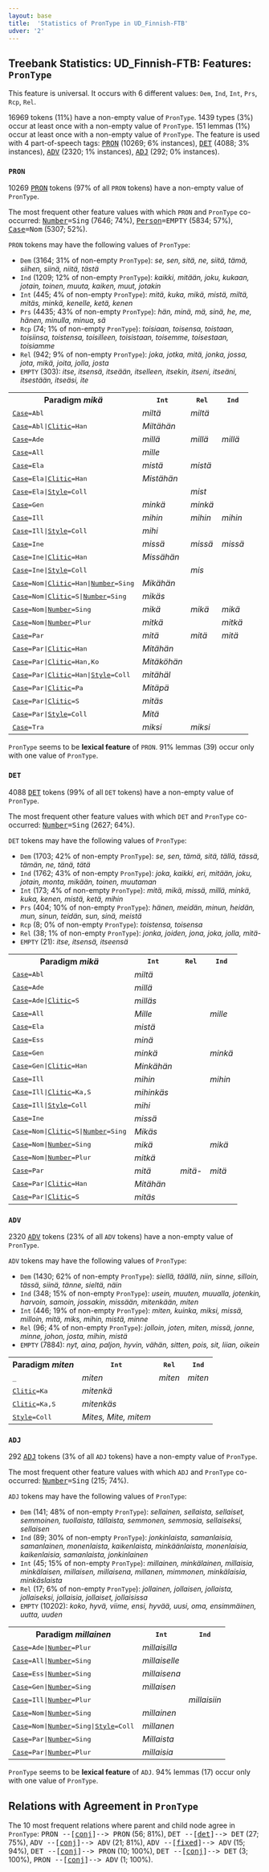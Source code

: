 ```yaml
---
layout: base
title:  'Statistics of PronType in UD_Finnish-FTB'
udver: '2'
---
```


## Treebank Statistics: UD_Finnish-FTB: Features: `PronType`

This feature is universal.
It occurs with 6 different values: `Dem`, `Ind`, `Int`, `Prs`, `Rcp`, `Rel`.

16969 tokens (11%) have a non-empty value of `PronType`.
1439 types (3%) occur at least once with a non-empty value of `PronType`.
151 lemmas (1%) occur at least once with a non-empty value of `PronType`.
The feature is used with 4 part-of-speech tags: <tt><a href="fi_ftb-pos-PRON.html">PRON</a></tt> (10269; 6% instances), <tt><a href="fi_ftb-pos-DET.html">DET</a></tt> (4088; 3% instances), <tt><a href="fi_ftb-pos-ADV.html">ADV</a></tt> (2320; 1% instances), <tt><a href="fi_ftb-pos-ADJ.html">ADJ</a></tt> (292; 0% instances).

### `PRON`

10269 <tt><a href="fi_ftb-pos-PRON.html">PRON</a></tt> tokens (97% of all `PRON` tokens) have a non-empty value of `PronType`.

The most frequent other feature values with which `PRON` and `PronType` co-occurred: <tt><a href="fi_ftb-feat-Number.html">Number</a></tt><tt>=Sing</tt> (7646; 74%), <tt><a href="fi_ftb-feat-Person.html">Person</a></tt><tt>=EMPTY</tt> (5834; 57%), <tt><a href="fi_ftb-feat-Case.html">Case</a></tt><tt>=Nom</tt> (5307; 52%).

`PRON` tokens may have the following values of `PronType`:

* `Dem` (3164; 31% of non-empty `PronType`): <em>se, sen, sitä, ne, siitä, tämä, siihen, siinä, niitä, tästä</em>
* `Ind` (1209; 12% of non-empty `PronType`): <em>kaikki, mitään, joku, kukaan, jotain, toinen, muuta, kaiken, muut, jotakin</em>
* `Int` (445; 4% of non-empty `PronType`): <em>mitä, kuka, mikä, mistä, miltä, mitäs, minkä, kenelle, ketä, kenen</em>
* `Prs` (4435; 43% of non-empty `PronType`): <em>hän, minä, mä, sinä, he, me, hänen, minulla, minua, sä</em>
* `Rcp` (74; 1% of non-empty `PronType`): <em>toisiaan, toisensa, toistaan, toisiinsa, toistensa, toisilleen, toisistaan, toisemme, toisestaan, toisiamme</em>
* `Rel` (942; 9% of non-empty `PronType`): <em>joka, jotka, mitä, jonka, jossa, jota, mikä, joita, jolla, josta</em>
* `EMPTY` (303): <em>itse, itsensä, itseään, itselleen, itsekin, itseni, itseäni, itsestään, itseäsi, ite</em>

<table>
  <tr><th>Paradigm <i>mikä</i></th><th><tt>Int</tt></th><th><tt>Rel</tt></th><th><tt>Ind</tt></th></tr>
  <tr><td><tt><tt><a href="fi_ftb-feat-Case.html">Case</a></tt><tt>=Abl</tt></tt></td><td><em>miltä</em></td><td><em>miltä</em></td><td></td></tr>
  <tr><td><tt><tt><a href="fi_ftb-feat-Case.html">Case</a></tt><tt>=Abl</tt>|<tt><a href="fi_ftb-feat-Clitic.html">Clitic</a></tt><tt>=Han</tt></tt></td><td><em>Miltähän</em></td><td></td><td></td></tr>
  <tr><td><tt><tt><a href="fi_ftb-feat-Case.html">Case</a></tt><tt>=Ade</tt></tt></td><td><em>millä</em></td><td><em>millä</em></td><td><em>millä</em></td></tr>
  <tr><td><tt><tt><a href="fi_ftb-feat-Case.html">Case</a></tt><tt>=All</tt></tt></td><td><em>mille</em></td><td></td><td></td></tr>
  <tr><td><tt><tt><a href="fi_ftb-feat-Case.html">Case</a></tt><tt>=Ela</tt></tt></td><td><em>mistä</em></td><td><em>mistä</em></td><td></td></tr>
  <tr><td><tt><tt><a href="fi_ftb-feat-Case.html">Case</a></tt><tt>=Ela</tt>|<tt><a href="fi_ftb-feat-Clitic.html">Clitic</a></tt><tt>=Han</tt></tt></td><td><em>Mistähän</em></td><td></td><td></td></tr>
  <tr><td><tt><tt><a href="fi_ftb-feat-Case.html">Case</a></tt><tt>=Ela</tt>|<tt><a href="fi_ftb-feat-Style.html">Style</a></tt><tt>=Coll</tt></tt></td><td></td><td><em>mist</em></td><td></td></tr>
  <tr><td><tt><tt><a href="fi_ftb-feat-Case.html">Case</a></tt><tt>=Gen</tt></tt></td><td><em>minkä</em></td><td><em>minkä</em></td><td></td></tr>
  <tr><td><tt><tt><a href="fi_ftb-feat-Case.html">Case</a></tt><tt>=Ill</tt></tt></td><td><em>mihin</em></td><td><em>mihin</em></td><td><em>mihin</em></td></tr>
  <tr><td><tt><tt><a href="fi_ftb-feat-Case.html">Case</a></tt><tt>=Ill</tt>|<tt><a href="fi_ftb-feat-Style.html">Style</a></tt><tt>=Coll</tt></tt></td><td><em>mihi</em></td><td></td><td></td></tr>
  <tr><td><tt><tt><a href="fi_ftb-feat-Case.html">Case</a></tt><tt>=Ine</tt></tt></td><td><em>missä</em></td><td><em>missä</em></td><td><em>missä</em></td></tr>
  <tr><td><tt><tt><a href="fi_ftb-feat-Case.html">Case</a></tt><tt>=Ine</tt>|<tt><a href="fi_ftb-feat-Clitic.html">Clitic</a></tt><tt>=Han</tt></tt></td><td><em>Missähän</em></td><td></td><td></td></tr>
  <tr><td><tt><tt><a href="fi_ftb-feat-Case.html">Case</a></tt><tt>=Ine</tt>|<tt><a href="fi_ftb-feat-Style.html">Style</a></tt><tt>=Coll</tt></tt></td><td></td><td><em>mis</em></td><td></td></tr>
  <tr><td><tt><tt><a href="fi_ftb-feat-Case.html">Case</a></tt><tt>=Nom</tt>|<tt><a href="fi_ftb-feat-Clitic.html">Clitic</a></tt><tt>=Han</tt>|<tt><a href="fi_ftb-feat-Number.html">Number</a></tt><tt>=Sing</tt></tt></td><td><em>Mikähän</em></td><td></td><td></td></tr>
  <tr><td><tt><tt><a href="fi_ftb-feat-Case.html">Case</a></tt><tt>=Nom</tt>|<tt><a href="fi_ftb-feat-Clitic.html">Clitic</a></tt><tt>=S</tt>|<tt><a href="fi_ftb-feat-Number.html">Number</a></tt><tt>=Sing</tt></tt></td><td><em>mikäs</em></td><td></td><td></td></tr>
  <tr><td><tt><tt><a href="fi_ftb-feat-Case.html">Case</a></tt><tt>=Nom</tt>|<tt><a href="fi_ftb-feat-Number.html">Number</a></tt><tt>=Sing</tt></tt></td><td><em>mikä</em></td><td><em>mikä</em></td><td><em>mikä</em></td></tr>
  <tr><td><tt><tt><a href="fi_ftb-feat-Case.html">Case</a></tt><tt>=Nom</tt>|<tt><a href="fi_ftb-feat-Number.html">Number</a></tt><tt>=Plur</tt></tt></td><td><em>mitkä</em></td><td></td><td><em>mitkä</em></td></tr>
  <tr><td><tt><tt><a href="fi_ftb-feat-Case.html">Case</a></tt><tt>=Par</tt></tt></td><td><em>mitä</em></td><td><em>mitä</em></td><td><em>mitä</em></td></tr>
  <tr><td><tt><tt><a href="fi_ftb-feat-Case.html">Case</a></tt><tt>=Par</tt>|<tt><a href="fi_ftb-feat-Clitic.html">Clitic</a></tt><tt>=Han</tt></tt></td><td><em>Mitähän</em></td><td></td><td></td></tr>
  <tr><td><tt><tt><a href="fi_ftb-feat-Case.html">Case</a></tt><tt>=Par</tt>|<tt><a href="fi_ftb-feat-Clitic.html">Clitic</a></tt><tt>=Han,Ko</tt></tt></td><td><em>Mitäköhän</em></td><td></td><td></td></tr>
  <tr><td><tt><tt><a href="fi_ftb-feat-Case.html">Case</a></tt><tt>=Par</tt>|<tt><a href="fi_ftb-feat-Clitic.html">Clitic</a></tt><tt>=Han</tt>|<tt><a href="fi_ftb-feat-Style.html">Style</a></tt><tt>=Coll</tt></tt></td><td><em>mitähäl</em></td><td></td><td></td></tr>
  <tr><td><tt><tt><a href="fi_ftb-feat-Case.html">Case</a></tt><tt>=Par</tt>|<tt><a href="fi_ftb-feat-Clitic.html">Clitic</a></tt><tt>=Pa</tt></tt></td><td><em>Mitäpä</em></td><td></td><td></td></tr>
  <tr><td><tt><tt><a href="fi_ftb-feat-Case.html">Case</a></tt><tt>=Par</tt>|<tt><a href="fi_ftb-feat-Clitic.html">Clitic</a></tt><tt>=S</tt></tt></td><td><em>mitäs</em></td><td></td><td></td></tr>
  <tr><td><tt><tt><a href="fi_ftb-feat-Case.html">Case</a></tt><tt>=Par</tt>|<tt><a href="fi_ftb-feat-Style.html">Style</a></tt><tt>=Coll</tt></tt></td><td><em>Mitä</em></td><td></td><td></td></tr>
  <tr><td><tt><tt><a href="fi_ftb-feat-Case.html">Case</a></tt><tt>=Tra</tt></tt></td><td><em>miksi</em></td><td><em>miksi</em></td><td></td></tr>
</table>

`PronType` seems to be **lexical feature** of `PRON`. 91% lemmas (39) occur only with one value of `PronType`.

### `DET`

4088 <tt><a href="fi_ftb-pos-DET.html">DET</a></tt> tokens (99% of all `DET` tokens) have a non-empty value of `PronType`.

The most frequent other feature values with which `DET` and `PronType` co-occurred: <tt><a href="fi_ftb-feat-Number.html">Number</a></tt><tt>=Sing</tt> (2627; 64%).

`DET` tokens may have the following values of `PronType`:

* `Dem` (1703; 42% of non-empty `PronType`): <em>se, sen, tämä, sitä, tällä, tässä, tämän, ne, tänä, tätä</em>
* `Ind` (1762; 43% of non-empty `PronType`): <em>joka, kaikki, eri, mitään, joku, jotain, monta, mikään, toinen, muutaman</em>
* `Int` (173; 4% of non-empty `PronType`): <em>mitä, mikä, missä, millä, minkä, kuka, kenen, mistä, ketä, mihin</em>
* `Prs` (404; 10% of non-empty `PronType`): <em>hänen, meidän, minun, heidän, mun, sinun, teidän, sun, sinä, meistä</em>
* `Rcp` (8; 0% of non-empty `PronType`): <em>toistensa, toisensa</em>
* `Rel` (38; 1% of non-empty `PronType`): <em>jonka, joiden, jona, joka, jolla, mitä-</em>
* `EMPTY` (21): <em>itse, itsensä, itseensä</em>

<table>
  <tr><th>Paradigm <i>mikä</i></th><th><tt>Int</tt></th><th><tt>Rel</tt></th><th><tt>Ind</tt></th></tr>
  <tr><td><tt><tt><a href="fi_ftb-feat-Case.html">Case</a></tt><tt>=Abl</tt></tt></td><td><em>miltä</em></td><td></td><td></td></tr>
  <tr><td><tt><tt><a href="fi_ftb-feat-Case.html">Case</a></tt><tt>=Ade</tt></tt></td><td><em>millä</em></td><td></td><td></td></tr>
  <tr><td><tt><tt><a href="fi_ftb-feat-Case.html">Case</a></tt><tt>=Ade</tt>|<tt><a href="fi_ftb-feat-Clitic.html">Clitic</a></tt><tt>=S</tt></tt></td><td><em>milläs</em></td><td></td><td></td></tr>
  <tr><td><tt><tt><a href="fi_ftb-feat-Case.html">Case</a></tt><tt>=All</tt></tt></td><td><em>Mille</em></td><td></td><td><em>mille</em></td></tr>
  <tr><td><tt><tt><a href="fi_ftb-feat-Case.html">Case</a></tt><tt>=Ela</tt></tt></td><td><em>mistä</em></td><td></td><td></td></tr>
  <tr><td><tt><tt><a href="fi_ftb-feat-Case.html">Case</a></tt><tt>=Ess</tt></tt></td><td><em>minä</em></td><td></td><td></td></tr>
  <tr><td><tt><tt><a href="fi_ftb-feat-Case.html">Case</a></tt><tt>=Gen</tt></tt></td><td><em>minkä</em></td><td></td><td><em>minkä</em></td></tr>
  <tr><td><tt><tt><a href="fi_ftb-feat-Case.html">Case</a></tt><tt>=Gen</tt>|<tt><a href="fi_ftb-feat-Clitic.html">Clitic</a></tt><tt>=Han</tt></tt></td><td><em>Minkähän</em></td><td></td><td></td></tr>
  <tr><td><tt><tt><a href="fi_ftb-feat-Case.html">Case</a></tt><tt>=Ill</tt></tt></td><td><em>mihin</em></td><td></td><td><em>mihin</em></td></tr>
  <tr><td><tt><tt><a href="fi_ftb-feat-Case.html">Case</a></tt><tt>=Ill</tt>|<tt><a href="fi_ftb-feat-Clitic.html">Clitic</a></tt><tt>=Ka,S</tt></tt></td><td><em>mihinkäs</em></td><td></td><td></td></tr>
  <tr><td><tt><tt><a href="fi_ftb-feat-Case.html">Case</a></tt><tt>=Ill</tt>|<tt><a href="fi_ftb-feat-Style.html">Style</a></tt><tt>=Coll</tt></tt></td><td><em>mihi</em></td><td></td><td></td></tr>
  <tr><td><tt><tt><a href="fi_ftb-feat-Case.html">Case</a></tt><tt>=Ine</tt></tt></td><td><em>missä</em></td><td></td><td></td></tr>
  <tr><td><tt><tt><a href="fi_ftb-feat-Case.html">Case</a></tt><tt>=Nom</tt>|<tt><a href="fi_ftb-feat-Clitic.html">Clitic</a></tt><tt>=S</tt>|<tt><a href="fi_ftb-feat-Number.html">Number</a></tt><tt>=Sing</tt></tt></td><td><em>Mikäs</em></td><td></td><td></td></tr>
  <tr><td><tt><tt><a href="fi_ftb-feat-Case.html">Case</a></tt><tt>=Nom</tt>|<tt><a href="fi_ftb-feat-Number.html">Number</a></tt><tt>=Sing</tt></tt></td><td><em>mikä</em></td><td></td><td><em>mikä</em></td></tr>
  <tr><td><tt><tt><a href="fi_ftb-feat-Case.html">Case</a></tt><tt>=Nom</tt>|<tt><a href="fi_ftb-feat-Number.html">Number</a></tt><tt>=Plur</tt></tt></td><td><em>mitkä</em></td><td></td><td></td></tr>
  <tr><td><tt><tt><a href="fi_ftb-feat-Case.html">Case</a></tt><tt>=Par</tt></tt></td><td><em>mitä</em></td><td><em>mitä-</em></td><td><em>mitä</em></td></tr>
  <tr><td><tt><tt><a href="fi_ftb-feat-Case.html">Case</a></tt><tt>=Par</tt>|<tt><a href="fi_ftb-feat-Clitic.html">Clitic</a></tt><tt>=Han</tt></tt></td><td><em>Mitähän</em></td><td></td><td></td></tr>
  <tr><td><tt><tt><a href="fi_ftb-feat-Case.html">Case</a></tt><tt>=Par</tt>|<tt><a href="fi_ftb-feat-Clitic.html">Clitic</a></tt><tt>=S</tt></tt></td><td><em>mitäs</em></td><td></td><td></td></tr>
</table>

### `ADV`

2320 <tt><a href="fi_ftb-pos-ADV.html">ADV</a></tt> tokens (23% of all `ADV` tokens) have a non-empty value of `PronType`.

`ADV` tokens may have the following values of `PronType`:

* `Dem` (1430; 62% of non-empty `PronType`): <em>siellä, täällä, niin, sinne, silloin, tässä, siinä, tänne, sieltä, näin</em>
* `Ind` (348; 15% of non-empty `PronType`): <em>usein, muuten, muualla, jotenkin, harvoin, samoin, jossakin, missään, mitenkään, miten</em>
* `Int` (446; 19% of non-empty `PronType`): <em>miten, kuinka, miksi, missä, milloin, mitä, miks, mihin, mistä, minne</em>
* `Rel` (96; 4% of non-empty `PronType`): <em>jolloin, joten, miten, missä, jonne, minne, johon, josta, mihin, mistä</em>
* `EMPTY` (7884): <em>nyt, aina, paljon, hyvin, vähän, sitten, pois, sit, liian, oikein</em>

<table>
  <tr><th>Paradigm <i>miten</i></th><th><tt>Int</tt></th><th><tt>Rel</tt></th><th><tt>Ind</tt></th></tr>
  <tr><td><tt>_</tt></td><td><em>miten</em></td><td><em>miten</em></td><td><em>miten</em></td></tr>
  <tr><td><tt><tt><a href="fi_ftb-feat-Clitic.html">Clitic</a></tt><tt>=Ka</tt></tt></td><td><em>mitenkä</em></td><td></td><td></td></tr>
  <tr><td><tt><tt><a href="fi_ftb-feat-Clitic.html">Clitic</a></tt><tt>=Ka,S</tt></tt></td><td><em>mitenkäs</em></td><td></td><td></td></tr>
  <tr><td><tt><tt><a href="fi_ftb-feat-Style.html">Style</a></tt><tt>=Coll</tt></tt></td><td><em>Mites, Mite, mitem</em></td><td></td><td></td></tr>
</table>

### `ADJ`

292 <tt><a href="fi_ftb-pos-ADJ.html">ADJ</a></tt> tokens (3% of all `ADJ` tokens) have a non-empty value of `PronType`.

The most frequent other feature values with which `ADJ` and `PronType` co-occurred: <tt><a href="fi_ftb-feat-Number.html">Number</a></tt><tt>=Sing</tt> (215; 74%).

`ADJ` tokens may have the following values of `PronType`:

* `Dem` (141; 48% of non-empty `PronType`): <em>sellainen, sellaista, sellaiset, semmoinen, tuollaista, tällaista, semmonen, semmosia, sellaiseksi, sellaisen</em>
* `Ind` (89; 30% of non-empty `PronType`): <em>jonkinlaista, samanlaisia, samanlainen, monenlaista, kaikenlaista, minkäänlaista, monenlaisia, kaikenlaisia, samanlaista, jonkinlainen</em>
* `Int` (45; 15% of non-empty `PronType`): <em>millainen, minkälainen, millaisia, minkälaisen, millaisen, millaisena, millanen, mimmonen, minkälaisia, minkäslaista</em>
* `Rel` (17; 6% of non-empty `PronType`): <em>jollainen, jollaisen, jollaista, jollaiseksi, jollaisia, jollaiset, jollaisissa</em>
* `EMPTY` (10202): <em>koko, hyvä, viime, ensi, hyvää, uusi, oma, ensimmäinen, uutta, uuden</em>

<table>
  <tr><th>Paradigm <i>millainen</i></th><th><tt>Int</tt></th><th><tt>Ind</tt></th></tr>
  <tr><td><tt><tt><a href="fi_ftb-feat-Case.html">Case</a></tt><tt>=Ade</tt>|<tt><a href="fi_ftb-feat-Number.html">Number</a></tt><tt>=Plur</tt></tt></td><td><em>millaisilla</em></td><td></td></tr>
  <tr><td><tt><tt><a href="fi_ftb-feat-Case.html">Case</a></tt><tt>=All</tt>|<tt><a href="fi_ftb-feat-Number.html">Number</a></tt><tt>=Sing</tt></tt></td><td><em>millaiselle</em></td><td></td></tr>
  <tr><td><tt><tt><a href="fi_ftb-feat-Case.html">Case</a></tt><tt>=Ess</tt>|<tt><a href="fi_ftb-feat-Number.html">Number</a></tt><tt>=Sing</tt></tt></td><td><em>millaisena</em></td><td></td></tr>
  <tr><td><tt><tt><a href="fi_ftb-feat-Case.html">Case</a></tt><tt>=Gen</tt>|<tt><a href="fi_ftb-feat-Number.html">Number</a></tt><tt>=Sing</tt></tt></td><td><em>millaisen</em></td><td></td></tr>
  <tr><td><tt><tt><a href="fi_ftb-feat-Case.html">Case</a></tt><tt>=Ill</tt>|<tt><a href="fi_ftb-feat-Number.html">Number</a></tt><tt>=Plur</tt></tt></td><td></td><td><em>millaisiin</em></td></tr>
  <tr><td><tt><tt><a href="fi_ftb-feat-Case.html">Case</a></tt><tt>=Nom</tt>|<tt><a href="fi_ftb-feat-Number.html">Number</a></tt><tt>=Sing</tt></tt></td><td><em>millainen</em></td><td></td></tr>
  <tr><td><tt><tt><a href="fi_ftb-feat-Case.html">Case</a></tt><tt>=Nom</tt>|<tt><a href="fi_ftb-feat-Number.html">Number</a></tt><tt>=Sing</tt>|<tt><a href="fi_ftb-feat-Style.html">Style</a></tt><tt>=Coll</tt></tt></td><td><em>millanen</em></td><td></td></tr>
  <tr><td><tt><tt><a href="fi_ftb-feat-Case.html">Case</a></tt><tt>=Par</tt>|<tt><a href="fi_ftb-feat-Number.html">Number</a></tt><tt>=Sing</tt></tt></td><td><em>Millaista</em></td><td></td></tr>
  <tr><td><tt><tt><a href="fi_ftb-feat-Case.html">Case</a></tt><tt>=Par</tt>|<tt><a href="fi_ftb-feat-Number.html">Number</a></tt><tt>=Plur</tt></tt></td><td><em>millaisia</em></td><td></td></tr>
</table>

`PronType` seems to be **lexical feature** of `ADJ`. 94% lemmas (17) occur only with one value of `PronType`.

## Relations with Agreement in `PronType`

The 10 most frequent relations where parent and child node agree in `PronType`:
<tt>PRON --[<tt><a href="fi_ftb-dep-conj.html">conj</a></tt>]--> PRON</tt> (56; 81%),
<tt>DET --[<tt><a href="fi_ftb-dep-det.html">det</a></tt>]--> DET</tt> (27; 75%),
<tt>ADV --[<tt><a href="fi_ftb-dep-conj.html">conj</a></tt>]--> ADV</tt> (21; 81%),
<tt>ADV --[<tt><a href="fi_ftb-dep-fixed.html">fixed</a></tt>]--> ADV</tt> (15; 94%),
<tt>DET --[<tt><a href="fi_ftb-dep-conj.html">conj</a></tt>]--> PRON</tt> (10; 100%),
<tt>DET --[<tt><a href="fi_ftb-dep-conj.html">conj</a></tt>]--> DET</tt> (3; 100%),
<tt>PRON --[<tt><a href="fi_ftb-dep-conj.html">conj</a></tt>]--> ADV</tt> (1; 100%).

